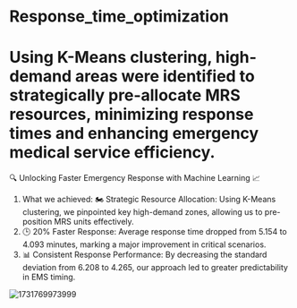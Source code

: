 # Response_time_optimization
# Using K-Means clustering, high-demand areas were identified to strategically pre-allocate MRS resources, minimizing response times and enhancing emergency medical service efficiency.
🔍 Unlocking Faster Emergency Response with Machine Learning 📈
1. What we achieved: 🏍 Strategic Resource Allocation: Using K-Means clustering, we pinpointed key high-demand zones, allowing us to pre-position MRS units effectively.
2. 🕒 20% Faster Response: Average response time dropped from 5.154 to 4.093 minutes, marking a major improvement in critical scenarios.
3. 📊 Consistent Response Performance: By decreasing the standard deviation from 6.208 to 4.265, our approach led to greater predictability in EMS timing.

![1731769973999](https://github.com/user-attachments/assets/0792d175-a259-4e4f-957a-4762b0a43822)





